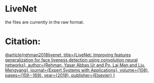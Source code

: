 # LiveNet

the files are currently in the raw format. 

# Citation:

<a href="">
@article{rehman2018livenet,
  title={LiveNet: Improving features generalization for face liveness detection using convolution neural networks},
  author={Rehman, Yasar Abbas Ur and Po, Lai Man and Liu, Mengyang},
  journal={Expert Systems with Applications},
  volume={108},
  pages={159--169},
  year={2018},
  publisher={Elsevier}
}
</a>

